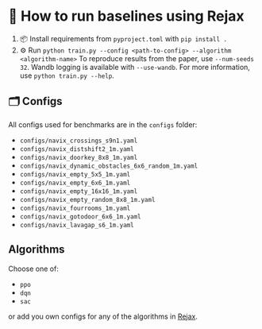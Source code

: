 # 🚀 How to run baselines using Rejax

1. 📦 Install requirements from `pyproject.toml` with `pip install .`
2. ⚙️ Run `python train.py --config <path-to-config> --algorithm <algorithm-name>`
To reproduce results from the paper, use `--num-seeds 32`. Wandb logging is available with `--use-wandb`. For more information, use `python train.py --help`.

## 🗂️ Configs
All configs used for benchmarks are in the `configs` folder:
- `configs/navix_crossings_s9n1.yaml`
- `configs/navix_distshift2_1m.yaml`
- `configs/navix_doorkey_8x8_1m.yaml`
- `configs/navix_dynamic_obstacles_6x6_random_1m.yaml`
- `configs/navix_empty_5x5_1m.yaml`
- `configs/navix_empty_6x6_1m.yaml`
- `configs/navix_empty_16x16_1m.yaml`
- `configs/navix_empty_random_8x8_1m.yaml`
- `configs/navix_fourrooms_1m.yaml`
- `configs/navix_gotodoor_6x6_1m.yaml`
- `configs/navix_lavagap_s6_1m.yaml`

## Algorithms 
Choose one of:
- `ppo`
- `dqn`
- `sac`

or add you own configs for any of the algorithms in [Rejax](https://github.com/kerajli/rejax).
